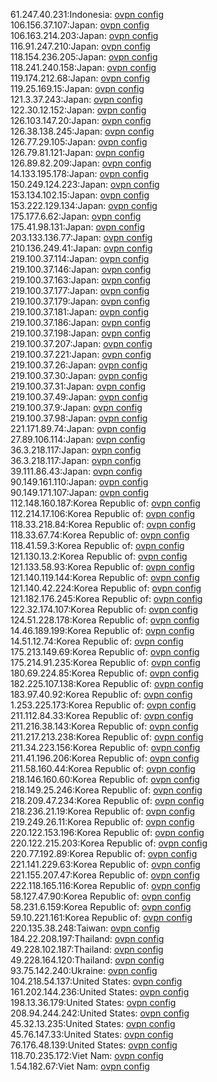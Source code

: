 61.247.40.231:Indonesia: [ovpn config](vpn/61_247_40_231.ovpn)  
106.156.37.107:Japan: [ovpn config](vpn/106_156_37_107.ovpn)  
106.163.214.203:Japan: [ovpn config](vpn/106_163_214_203.ovpn)  
116.91.247.210:Japan: [ovpn config](vpn/116_91_247_210.ovpn)  
118.154.236.205:Japan: [ovpn config](vpn/118_154_236_205.ovpn)  
118.241.240.158:Japan: [ovpn config](vpn/118_241_240_158.ovpn)  
119.174.212.68:Japan: [ovpn config](vpn/119_174_212_68.ovpn)  
119.25.169.15:Japan: [ovpn config](vpn/119_25_169_15.ovpn)  
121.3.37.243:Japan: [ovpn config](vpn/121_3_37_243.ovpn)  
122.30.12.152:Japan: [ovpn config](vpn/122_30_12_152.ovpn)  
126.103.147.20:Japan: [ovpn config](vpn/126_103_147_20.ovpn)  
126.38.138.245:Japan: [ovpn config](vpn/126_38_138_245.ovpn)  
126.77.29.105:Japan: [ovpn config](vpn/126_77_29_105.ovpn)  
126.79.81.121:Japan: [ovpn config](vpn/126_79_81_121.ovpn)  
126.89.82.209:Japan: [ovpn config](vpn/126_89_82_209.ovpn)  
14.133.195.178:Japan: [ovpn config](vpn/14_133_195_178.ovpn)  
150.249.124.223:Japan: [ovpn config](vpn/150_249_124_223.ovpn)  
153.134.102.15:Japan: [ovpn config](vpn/153_134_102_15.ovpn)  
153.222.129.134:Japan: [ovpn config](vpn/153_222_129_134.ovpn)  
175.177.6.62:Japan: [ovpn config](vpn/175_177_6_62.ovpn)  
175.41.98.131:Japan: [ovpn config](vpn/175_41_98_131.ovpn)  
203.133.136.77:Japan: [ovpn config](vpn/203_133_136_77.ovpn)  
210.136.249.41:Japan: [ovpn config](vpn/210_136_249_41.ovpn)  
219.100.37.114:Japan: [ovpn config](vpn/219_100_37_114.ovpn)  
219.100.37.146:Japan: [ovpn config](vpn/219_100_37_146.ovpn)  
219.100.37.163:Japan: [ovpn config](vpn/219_100_37_163.ovpn)  
219.100.37.177:Japan: [ovpn config](vpn/219_100_37_177.ovpn)  
219.100.37.179:Japan: [ovpn config](vpn/219_100_37_179.ovpn)  
219.100.37.181:Japan: [ovpn config](vpn/219_100_37_181.ovpn)  
219.100.37.186:Japan: [ovpn config](vpn/219_100_37_186.ovpn)  
219.100.37.198:Japan: [ovpn config](vpn/219_100_37_198.ovpn)  
219.100.37.207:Japan: [ovpn config](vpn/219_100_37_207.ovpn)  
219.100.37.221:Japan: [ovpn config](vpn/219_100_37_221.ovpn)  
219.100.37.26:Japan: [ovpn config](vpn/219_100_37_26.ovpn)  
219.100.37.30:Japan: [ovpn config](vpn/219_100_37_30.ovpn)  
219.100.37.31:Japan: [ovpn config](vpn/219_100_37_31.ovpn)  
219.100.37.49:Japan: [ovpn config](vpn/219_100_37_49.ovpn)  
219.100.37.9:Japan: [ovpn config](vpn/219_100_37_9.ovpn)  
219.100.37.98:Japan: [ovpn config](vpn/219_100_37_98.ovpn)  
221.171.89.74:Japan: [ovpn config](vpn/221_171_89_74.ovpn)  
27.89.106.114:Japan: [ovpn config](vpn/27_89_106_114.ovpn)  
36.3.218.117:Japan: [ovpn config](vpn/36_3_218_117.ovpn)  
36.3.218.117:Japan: [ovpn config](vpn/36_3_218_117.ovpn)  
39.111.86.43:Japan: [ovpn config](vpn/39_111_86_43.ovpn)  
90.149.161.110:Japan: [ovpn config](vpn/90_149_161_110.ovpn)  
90.149.171.107:Japan: [ovpn config](vpn/90_149_171_107.ovpn)  
112.148.160.187:Korea Republic of: [ovpn config](vpn/112_148_160_187.ovpn)  
112.214.17.106:Korea Republic of: [ovpn config](vpn/112_214_17_106.ovpn)  
118.33.218.84:Korea Republic of: [ovpn config](vpn/118_33_218_84.ovpn)  
118.33.67.74:Korea Republic of: [ovpn config](vpn/118_33_67_74.ovpn)  
118.41.59.3:Korea Republic of: [ovpn config](vpn/118_41_59_3.ovpn)  
121.130.13.2:Korea Republic of: [ovpn config](vpn/121_130_13_2.ovpn)  
121.133.58.93:Korea Republic of: [ovpn config](vpn/121_133_58_93.ovpn)  
121.140.119.144:Korea Republic of: [ovpn config](vpn/121_140_119_144.ovpn)  
121.140.42.224:Korea Republic of: [ovpn config](vpn/121_140_42_224.ovpn)  
121.182.176.245:Korea Republic of: [ovpn config](vpn/121_182_176_245.ovpn)  
122.32.174.107:Korea Republic of: [ovpn config](vpn/122_32_174_107.ovpn)  
124.51.228.178:Korea Republic of: [ovpn config](vpn/124_51_228_178.ovpn)  
14.46.189.199:Korea Republic of: [ovpn config](vpn/14_46_189_199.ovpn)  
14.51.12.74:Korea Republic of: [ovpn config](vpn/14_51_12_74.ovpn)  
175.213.149.69:Korea Republic of: [ovpn config](vpn/175_213_149_69.ovpn)  
175.214.91.235:Korea Republic of: [ovpn config](vpn/175_214_91_235.ovpn)  
180.69.224.85:Korea Republic of: [ovpn config](vpn/180_69_224_85.ovpn)  
182.225.107.138:Korea Republic of: [ovpn config](vpn/182_225_107_138.ovpn)  
183.97.40.92:Korea Republic of: [ovpn config](vpn/183_97_40_92.ovpn)  
1.253.225.173:Korea Republic of: [ovpn config](vpn/1_253_225_173.ovpn)  
211.112.84.33:Korea Republic of: [ovpn config](vpn/211_112_84_33.ovpn)  
211.216.38.143:Korea Republic of: [ovpn config](vpn/211_216_38_143.ovpn)  
211.217.213.238:Korea Republic of: [ovpn config](vpn/211_217_213_238.ovpn)  
211.34.223.156:Korea Republic of: [ovpn config](vpn/211_34_223_156.ovpn)  
211.41.196.206:Korea Republic of: [ovpn config](vpn/211_41_196_206.ovpn)  
211.58.160.44:Korea Republic of: [ovpn config](vpn/211_58_160_44.ovpn)  
218.146.160.60:Korea Republic of: [ovpn config](vpn/218_146_160_60.ovpn)  
218.149.25.246:Korea Republic of: [ovpn config](vpn/218_149_25_246.ovpn)  
218.209.47.234:Korea Republic of: [ovpn config](vpn/218_209_47_234.ovpn)  
218.236.21.19:Korea Republic of: [ovpn config](vpn/218_236_21_19.ovpn)  
219.249.26.11:Korea Republic of: [ovpn config](vpn/219_249_26_11.ovpn)  
220.122.153.196:Korea Republic of: [ovpn config](vpn/220_122_153_196.ovpn)  
220.122.215.203:Korea Republic of: [ovpn config](vpn/220_122_215_203.ovpn)  
220.77.192.89:Korea Republic of: [ovpn config](vpn/220_77_192_89.ovpn)  
221.141.229.63:Korea Republic of: [ovpn config](vpn/221_141_229_63.ovpn)  
221.155.207.47:Korea Republic of: [ovpn config](vpn/221_155_207_47.ovpn)  
222.118.165.116:Korea Republic of: [ovpn config](vpn/222_118_165_116.ovpn)  
58.127.47.90:Korea Republic of: [ovpn config](vpn/58_127_47_90.ovpn)  
58.231.6.159:Korea Republic of: [ovpn config](vpn/58_231_6_159.ovpn)  
59.10.221.161:Korea Republic of: [ovpn config](vpn/59_10_221_161.ovpn)  
220.135.38.248:Taiwan: [ovpn config](vpn/220_135_38_248.ovpn)  
184.22.208.197:Thailand: [ovpn config](vpn/184_22_208_197.ovpn)  
49.228.102.187:Thailand: [ovpn config](vpn/49_228_102_187.ovpn)  
49.228.164.120:Thailand: [ovpn config](vpn/49_228_164_120.ovpn)  
93.75.142.240:Ukraine: [ovpn config](vpn/93_75_142_240.ovpn)  
104.218.54.137:United States: [ovpn config](vpn/104_218_54_137.ovpn)  
161.202.144.236:United States: [ovpn config](vpn/161_202_144_236.ovpn)  
198.13.36.179:United States: [ovpn config](vpn/198_13_36_179.ovpn)  
208.94.244.242:United States: [ovpn config](vpn/208_94_244_242.ovpn)  
45.32.13.235:United States: [ovpn config](vpn/45_32_13_235.ovpn)  
45.76.147.33:United States: [ovpn config](vpn/45_76_147_33.ovpn)  
76.176.48.139:United States: [ovpn config](vpn/76_176_48_139.ovpn)  
118.70.235.172:Viet Nam: [ovpn config](vpn/118_70_235_172.ovpn)  
1.54.182.67:Viet Nam: [ovpn config](vpn/1_54_182_67.ovpn)  
